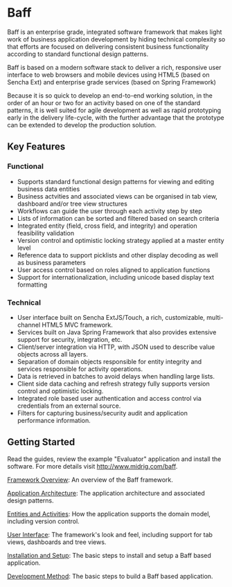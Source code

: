 # Baff

Baff is an enterprise grade, integrated software framework that makes light work of business application 
development by hiding technical complexity so that efforts are focused on delivering consistent business 
functionality according to standard functional design patterns.

Baff is based on a modern software stack to deliver a rich, responsive user interface to web browsers
and mobile devices using HTML5 (based on Sencha Ext) and enterprise grade services (based on Spring Framework)

Because it is so quick to develop an end-to-end working solution, in the order of an hour or two for an
activity based on one of the standard patterns, it is well suited for agile development as well as rapid 
prototyping early in the delivery life-cycle, with the further advantage that the prototype can be extended 
to develop the production solution.

## Key Features

### Functional

+ Supports standard functional design patterns for viewing and editing business data entities
+ Business actvities and associated views can be organised in tab view, dashboard and/or tree view structures
+ Workflows can guide the user through each activity step by step
+ Lists of information can be sorted and filtered based on search criteria
+ Integrated entity (field, cross field, and integrity) and operation feasibility validation 
+ Version control and optimistic locking strategy applied at a master entity level
+ Reference data to support picklists and other display decoding as well as business parameters
+ User access control based on roles aligned to application functions
+ Support for internationalization, including unicode based display text formatting 

### Technical

+ User interface built on Sencha ExtJS/Touch, a rich, customizable, multi-channel HTML5 MVC framework.
+ Services built on Java Spring Framework that also provides extensive support for security, integration, etc.  
+ Client/server integration via HTTP, with JSON used to describe value objects across all layers.
+ Separation of domain objects responsible for entity integrity and services responsible for activity operations. 
+ Data is retrieved in batches to avoid delays when handling large lists.
+ Client side data caching and refresh strategy fully supports version control and optimistic locking.
+ Integrated role based user authentication and access control via credentials from an external source.
+ Filters for capturing business/security audit and application performance information.

## Getting Started

Read the guides, review the example "Evaluator" application and install the software.  For more details visit
http://www.midrig.com/baff.

[Framework Overview](https://github.com/midrig/baff/docs/framework/README.md): An overview of the Baff 
framework.

[Application Architecture](https://github.com/midrig/baff/docs/app_arch/README.md):  The application architecture 
and associated design patterns.

[Entities and Activities](https://github.com/midrig/baff/docs/entity_activity/README.md): How the application 
supports the domain model, including version control.

[User Interface](https://github.com/midrig/baff/docs/user_interface/README.md): The framework's look and feel,
including support for tab views, dashboards and tree views.

[Installation and Setup](https://github.com/midrig/baff/docs/installation_setup/README.md): The basic steps to 
install and setup a Baff based application.

[Development Method](https://github.com/midrig/baff/docs/method/README.md): The basic steps to build a Baff 
based application.
                